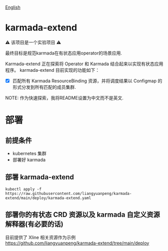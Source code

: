 
[English](./README.md)

# karmada-extend

:warning: 该项目是一个实验项目 :warning: 

最终目标是规范karmada在有状态应用operator的场景应用.

Karmada-extend 正在探索将 Operator 和 Karmada 结合起来以实现有状态应用程序。 karmada-extend 目前实现的功能如下：
- [x] 匹配所有 Karmada ResourceBinding 资源，并将调度结果以 Configmap 的形式分发到所有匹配的成员集群.

NOTE: 作为快速探索，我将README设置为中文而不是英文.

# 部署

## 前提条件

- kubernetes 集群
- 部署好 karmada

## 部署 karmada-extend

```shell
kubectl apply -f https://raw.githubusercontent.com/liangyuanpeng/karmada-extend/main/deploy/karmada-extend.yaml
```

## 部署你的有状态 CRD 资源以及 karmada 自定义资源解释器(有必要的话)

目前提供了 Xline 相关资源作为示例  https://github.com/liangyuanpeng/karmada-extend/tree/main/deploy

